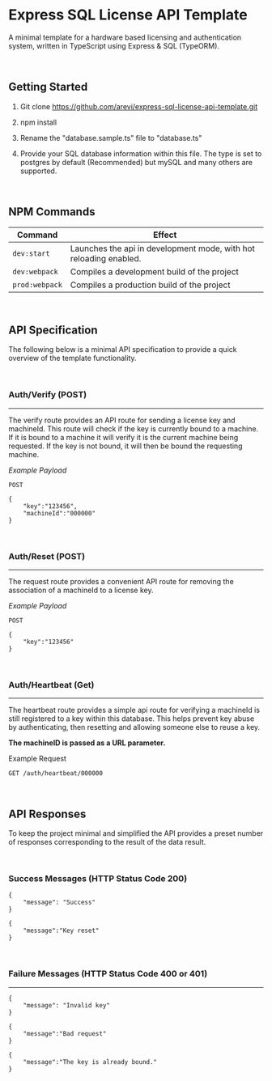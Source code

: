 # Express SQL License API Template
A minimal template for a hardware based licensing and authentication system, written in TypeScript using Express &amp; SQL (TypeORM).

&nbsp;
## Getting Started
1. Git clone https://github.com/arevi/express-sql-license-api-template.git
2. npm install

3. Rename the "database.sample.ts" file to "database.ts"
4. Provide your SQL database information within this file. The type is set to postgres by default (Recommended) but mySQL and many others are supported.

&nbsp;
## NPM Commands
| Command        | Effect                                                            |
| -------------- | ----------------------------------------------------------------- |
| `dev:start`    | Launches the api in development mode, with hot reloading enabled. |
| `dev:webpack`  | Compiles a development build of the project                       |
| `prod:webpack` | Compiles a production build of the project                        |

&nbsp;
## API Specification
The following below is a minimal API specification to provide a quick overview of the template functionality.

&nbsp;
### Auth/Verify (POST) 
---
The verify route provides an API route for sending a license key and machineId. This route will check if the key is currently bound to a machine. If it is bound to a machine it will verify it is the current machine being requested. If the key is not bound, it will then be bound the requesting machine.

*Example Payload*
```
POST

{
    "key":"123456",
    "machineId":"000000"
}
```

&nbsp;
### Auth/Reset (POST)
---
The request route provides a convenient API route for removing the association of a machineId to a license key.

*Example Payload*
```
POST

{
    "key":"123456"
}
```

&nbsp;
### Auth/Heartbeat (Get)
---
The heartbeat route provides a simple api route for verifying a machineId is still registered to a key within this database. This helps prevent key abuse by authenticating, then resetting and allowing someone else to reuse a key.

**The machineID is passed as a URL parameter.**

Example Request
```
GET /auth/heartbeat/000000
```

&nbsp;
## API Responses
To keep the project minimal and simplified the API provides a preset number of responses corresponding to the result of the data result.

&nbsp;
### Success Messages (HTTP Status Code 200)
```
{
    "message": "Success"
}
```
```
{
    "message":"Key reset"
}
```

&nbsp;
### Failure Messages (HTTP Status Code 400 or 401)
---
```
{
    "message": "Invalid key"
}
```
```
{   
    "message":"Bad request"
}
```
```
{
    "message":"The key is already bound."
}
```
